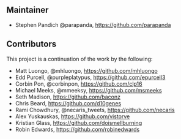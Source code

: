 ## Maintainer

* Stephen Pandich @parapanda, https://github.com/parapanda

## Contributors

This project is a continuation of the work by the following:

* Matt Luongo, @mhluongo, https://github.com/mhluongo
* Edd Purcell, @purpleplatypus, https://github.com/epurcell3
* Corbin Pon, @corbinpon, https://github.com/clp16
* Michael Meeks, @mmeeksy, https://github.com/msmeeks
* Seth Madison, https://github.com/baconz
* Chris Beard, https://github.com/d10genes
* Rami Chowdhury, @necaris_tweets, https://github.com/necaris
* Alex Yuskauskas, https://github.com/vistorve
* Kristian Glass, https://github.com/doismellburning
* Robin Edwards, https://github.com/robinedwards

